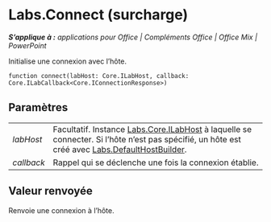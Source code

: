 
# <a name="labs.connect-(overload)"></a>Labs.Connect (surcharge)

 _**S’applique à :** applications pour Office | Compléments Office | Office Mix | PowerPoint_

Initialise une connexion avec l’hôte.

```
function connect(labHost: Core.ILabHost, callback: Core.ILabCallback<Core.IConnectionResponse>)
```


## <a name="parameters"></a>Paramètres


|||
|:-----|:-----|
| _labHost_|Facultatif. Instance [Labs.Core.ILabHost](../../reference/office-mix/labs.core.ilabhost.md) à laquelle se connecter. Si l’hôte n’est pas spécifié, un hôte est créé avec [Labs.DefaultHostBuilder](../../reference/office-mix/labs.defaulthostbuilder.md).|
| _callback_|Rappel qui se déclenche une fois la connexion établie.|

## <a name="return-value"></a>Valeur renvoyée

Renvoie une connexion à l’hôte.

